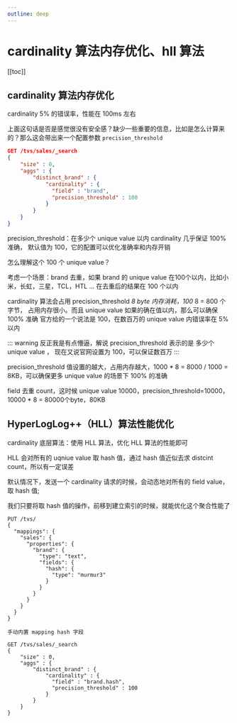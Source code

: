 ```yaml
---
outline: deep
---
```

# cardinality 算法内存优化、hll 算法

[[toc]]

## cardinality 算法内存优化

cardinality 5% 的错误率，性能在 100ms 左右

上面这句话是否是感觉很没有安全感？缺少一些重要的信息，比如是怎么计算来的？那么这会带出来一个配置参数 `precision_threshold`

```json
GET /tvs/sales/_search
{
    "size" : 0,
    "aggs" : {
        "distinct_brand" : {
            "cardinality" : {
              "field" : "brand",
              "precision_threshold" : 100
            }
        }
    }
}
```

precision_threshold：在多少个 unique value 以内 cardinality 几乎保证 100% 准确，
默认值为 100，它的配置可以优化准确率和内存开销

怎么理解这个 100 个 unique value？

考虑一个场景：brand 去重，如果 brand 的 unique value 在100个以内，比如小米，长虹，三星，TCL，HTL ... 在去重后的结果在 100 个以内

cardinality 算法会占用 precision_threshold *8 byte 内存消耗，100* 8 = 800 个字节，
占用内存很小。而且 unique value 如果的确在值以内，那么可以确保 100% 准确
官方给的一个说法是 100，在数百万的 unique value 内错误率在 5% 以内

::: warning
反正我是有点懵逼，解说 precision_threshold 表示的是 多少个 unique value ，
现在又说官网设置为 100，可以保证数百万
:::

precision_threshold 值设置的越大，占用内存越大，1000 * 8 = 8000 / 1000 = 8KB，可以确保更多 unique value 的场景下 100% 的准确

field 去重 count，这时候 unique value 10000，precision_threshold=10000，10000 * 8 = 80000个byte，80KB

## HyperLogLog++（HLL）算法性能优化

cardinality 底层算法：使用 HLL 算法，优化 HLL 算法的性能即可

HLL 会对所有的 uqniue value 取 hash 值，通过 hash 值近似去求 distcint count，所以有一定误差

默认情况下，发送一个 cardinality 请求的时候，会动态地对所有的 field value，取 hash 值;

我们只要将取 hash 值的操作，前移到建立索引的时候，就能优化这个聚合性能了

```json{8-12}
PUT /tvs/
{
  "mappings": {
    "sales": {
      "properties": {
        "brand": {
          "type": "text",
          "fields": {
            "hash": {
              "type": "murmur3"
            }
          }
        }
      }
    }
  }
}

手动内置 mapping hash 字段

GET /tvs/sales/_search
{
    "size" : 0,
    "aggs" : {
        "distinct_brand" : {
            "cardinality" : {
              "field" : "brand.hash",
              "precision_threshold" : 100
            }
        }
    }
}

```
